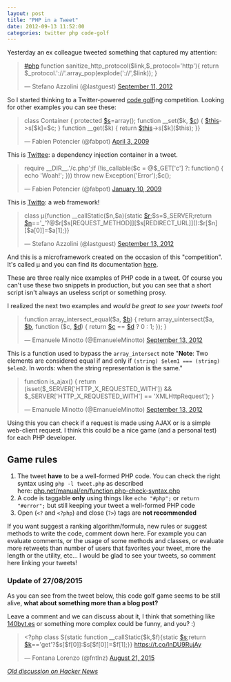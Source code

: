 ```yaml
---
layout: post
title: "PHP in a Tweet"
date: 2012-09-13 11:52:00
categories: twitter php code-golf
---
```


Yesterday an ex colleague tweeted something that captured my attention:

<blockquote class="twitter-tweet" lang="en"><p lang="en" dir="ltr"><a href="https://twitter.com/hashtag/php?src=hash">#php</a>&#10;function sanitize_http_protocol($link,$_protocol=&#39;http&#39;){ return $_protocol.&#39;://&#39;.array_pop(explode(&#39;://&#39;,$link)); }</p>&mdash; Stefano Azzolini (@lastguest) <a href="https://twitter.com/lastguest/status/245539785119256577">September 11, 2012</a></blockquote>

So I started thinking to a Twitter-powered [code golf](http://en.wikipedia.org/wiki/Code_golf "Code golf - Wikipedia, the free encyclopedia")ing competition. Looking for other examples you can see these:

<blockquote class="twitter-tweet" lang="en"><p lang="en" dir="ltr">class Container { protected <a href="https://twitter.com/search?q=%24s&amp;src=ctag">$s</a>=array(); function __set($k, <a href="https://twitter.com/search?q=%24c&amp;src=ctag">$c</a>) { <a href="https://twitter.com/search?q=%24this&amp;src=ctag">$this</a>-&gt;s[$k]=$c; } function __get($k) { return <a href="https://twitter.com/search?q=%24this&amp;src=ctag">$this</a>-&gt;s[$k]($this); }}</p>&mdash; Fabien Potencier (@fabpot) <a href="https://twitter.com/fabpot/status/1443952125">April 3, 2009</a></blockquote>

This is [Twittee](http://twittee.org/ "Twittee: A Dependency Injection Container in a Tweet"): a dependency injection container in a tweet.

<blockquote class="twitter-tweet" lang="en"><p lang="en" dir="ltr">require __DIR__.&#39;/c.php&#39;;if (!is_callable($c = @$_GET[&#39;c&#39;] ?: function() { echo &#39;Woah!&#39;; })) throw new Exception(&#39;Error&#39;);$c();</p>&mdash; Fabien Potencier (@fabpot) <a href="https://twitter.com/fabpot/status/1109191723">January 10, 2009</a></blockquote>

This is [Twitto](http://twitto.org/ "Twitto: A web framework in a tweet"): a web framework!

<blockquote class="twitter-tweet" lang="en"><p lang="en" dir="ltr">class µ{function __callStatic($n,$a){static <a href="https://twitter.com/search?q=%24r&amp;src=ctag">$r</a>;$s=$_SERVER;return <a href="https://twitter.com/search?q=%24n&amp;src=ctag">$n</a>==&#39;_&#39;?@$r[$s[REQUEST_METHOD]][$s[REDIRECT_URL]]():$r[$n][$a[0]]=$a[1];}}</p>&mdash; Stefano Azzolini (@lastguest) <a href="https://twitter.com/lastguest/status/246275840499929088">September 13, 2012</a></blockquote>

And this is a microframework created on the occasion of this "competition". It's called μ and you can find its documentation [here](https://github.com/lastguest/mu "lastguest/mu").

These are three really nice examples of PHP code in a tweet. Of course you can't use these two snippets in production, but you can see that a short script isn't always an useless script or something prosy.

I realized the next two examples and *would be great to see your tweets too!*

<blockquote class="twitter-tweet" lang="en"><p lang="en" dir="ltr">function array_intersect_equal($a, <a href="https://twitter.com/search?q=%24b&amp;src=ctag">$b</a>) { return array_uintersect($a, <a href="https://twitter.com/search?q=%24b&amp;src=ctag">$b</a>, function ($c, <a href="https://twitter.com/search?q=%24d&amp;src=ctag">$d</a>) { return <a href="https://twitter.com/search?q=%24c&amp;src=ctag">$c</a> == <a href="https://twitter.com/search?q=%24d&amp;src=ctag">$d</a> ? 0 : 1; }); }</p>&mdash; Emanuele Minotto (@EmanueleMinotto) <a href="https://twitter.com/EmanueleMinotto/status/246180418800472064">September 13, 2012</a></blockquote>

This is a function used to bypass the `array_intersect` note "**Note**: Two elements are considered equal if and only if `(string) $elem1 === (string) $elem2`. In words: when the string representation is the same."

<blockquote class="twitter-tweet" lang="en"><p lang="en" dir="ltr">function is_ajax() { return (isset($_SERVER[&#39;HTTP_X_REQUESTED_WITH&#39;]) &amp;&amp; $_SERVER[&#39;HTTP_X_REQUESTED_WITH&#39;] == &#39;XMLHttpRequest&#39;); }</p>&mdash; Emanuele Minotto (@EmanueleMinotto) <a href="https://twitter.com/EmanueleMinotto/status/246180729761964032">September 13, 2012</a></blockquote>

Using this you can check if a request is made using AJAX or is a simple web-client request. I think this could be a nice game (and a personal test) for each PHP developer.

## Game rules

1. The tweet **have** to be a well-formed PHP code. You can check the right syntax using `php -l tweet.php` as described here: [php.net/manual/en/function.php-check-syntax.php](http://php.net/manual/en/function.php-check-syntax.php)
2. A code is taggable **only** using things like `echo "#php";` or `return "#error";` but still keeping your tweet a well-formed PHP code
3. Open (`<?` and `<?php`) and close (`?>`) tags are **not recommended**

If you want suggest a ranking algorithm/formula, new rules or suggest methods to write the code, comment down here. For example you can evaluate comments, or the usage of some methods and classes, or evaluate more retweets than number of users that favorites your tweet, more the length or the utility, etc... I would be glad to see your tweets, so comment here linking your tweets!

### Update of 27/08/2015

As you can see from the tweet below, this code golf game seems to be still alive, **what about something more than a blog post?**

Leave a comment and we can discuss about it, I think that something like [140byt.es](http://140byt.es) or something more complex could be funny, and you? :)

<blockquote class="twitter-tweet" lang="en"><p lang="en" dir="ltr">&lt;?php class S{static function __callStatic($k,$f){static <a href="https://twitter.com/search?q=%24s&amp;src=ctag">$s</a>;return <a href="https://twitter.com/search?q=%24k&amp;src=ctag">$k</a>==&#39;get&#39;?$s[$f[0]]:$s[$f[0]]=$f[1];}} <a href="https://t.co/lnDU9RujAy">https://t.co/lnDU9RujAy</a></p>&mdash; Fontana Lorenzo (@fntlnz) <a href="https://twitter.com/fntlnz/status/634846928027709440">August 21, 2015</a></blockquote>

[_Old discussion on Hacker News_](https://news.ycombinator.com/item?id=6516864)
